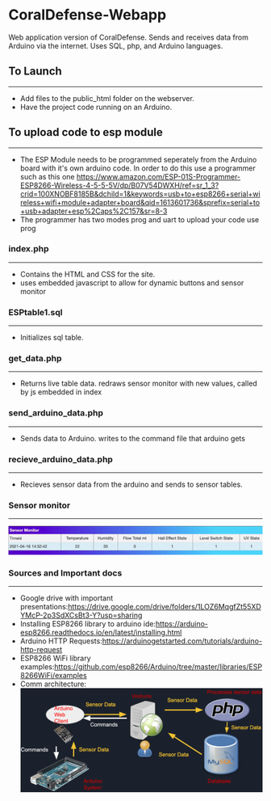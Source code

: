 # CoralDefense-Webapp
Web application version of CoralDefense. Sends and receives data from Arduino via the internet. Uses SQL, php, and Arduino languages.

## To Launch
-----------
* Add files to the public_html folder on the webserver.
* Have the project code running on an Arduino.
## To upload code to esp module
----------- 
* The ESP Module needs to be programmed seperately from the Arduino board with it's own arduino code. In order to do this use a programmer such as this one https://www.amazon.com/ESP-01S-Programmer-ESP8266-Wireless-4-5-5-5V/dp/B07V54DWXH/ref=sr_1_3?crid=100XNOBF8185B&dchild=1&keywords=usb+to+esp8266+serial+wireless+wifi+module+adapter+board&qid=1613601736&sprefix=serial+to+usb+adapter+esp%2Caps%2C157&sr=8-3 
* The programmer has two modes prog and uart to upload your code use prog
### index.php
------------
* Contains the HTML and CSS for the site.
* uses embedded javascript to allow for dynamic buttons and sensor monitor
### ESPtable1.sql
----------------
* Initializes sql table.

### get_data.php
---------------
* Returns live table data. redraws sensor monitor with new values, called by js embedded in index

### send_arduino_data.php
------------------------
* Sends data to Arduino. writes to the command file that arduino gets

### recieve_arduino_data.php
---------------------------
* Recieves sensor data from the arduino and sends to sensor tables. 

### Sensor monitor
---------------------------
![alt text](/pictures/sensormonitor.gif?raw=true)

### Sources and Important docs
---------------------------
* Google drive with important presentations:https://drive.google.com/drive/folders/1LOZ6MqgfZt55XDYMcP-2p3SdXCsBt3-Y?usp=sharing
* Installing ESP8266 library to arduino ide:https://arduino-esp8266.readthedocs.io/en/latest/installing.html 
* Arduino HTTP Requests:https://arduinogetstarted.com/tutorials/arduino-http-request
* ESP8266 WiFi library examples:https://github.com/esp8266/Arduino/tree/master/libraries/ESP8266WiFi/examples
* Comm architecture:
![alt text](/pictures/commarchitecture.png?raw=true)
